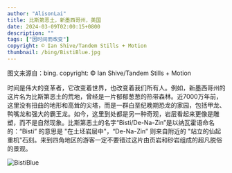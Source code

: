 ```yaml
---
author: "AlisonLai"
title: 比斯第恶土，新墨西哥州，美国
date: 2024-03-09T02:00:15+0800
description: ""
tags: ["因时间而改变"]
copyright: © Ian Shive/Tandem Stills + Motion
thumbnail: /bing/BistiBlue.jpg
---
```

图文来源自：bing.  copyright: © Ian Shive/Tandem Stills + Motion

时间是伟大的变革者，它改变着世界，也改变着我们所有人。例如，新墨西哥州的这片名为比斯第恶土的荒地，曾经是一片郁郁葱葱的热带森林。近7000万年前，这里没有扭曲的地形和高耸的尖塔，而是一群白垩纪晚期恐龙的家园，包括甲龙、鸭嘴龙和强大的霸王龙。如今，这里到处都是另一种奇观，岩层看起来更像是雕塑，而不是自然现象。比斯第恶土的名字“Bisti/De-Na-Zin”是以纳瓦霍语命名的：“Bisti” 的意思是 "在土坯岩层中"，“De-Na-Zin” 则来自附近的 "站立的仙起重机"石刻。来到四角地区的游客一定不要错过这片由页岩和砂岩组成的超凡脱俗的景观。

![BistiBlue](/bing/BistiBlue.jpg)
